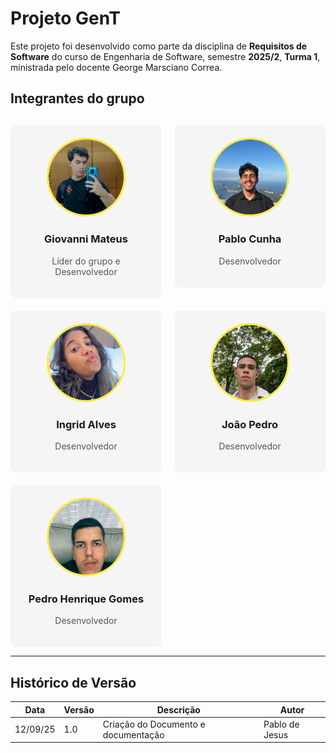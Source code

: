 
# Projeto GenT

Este projeto foi desenvolvido como parte da disciplina de **Requisitos de Software** do curso de Engenharia de Software, semestre **2025/2**, **Turma 1**, ministrada pelo docente George Marsciano Correa.


## Integrantes do grupo

<div style="
  display: grid;
  grid-template-columns: repeat(auto-fit, minmax(210px, 1fr));
  gap: 20px;
  margin-top: 30px;
">

  <!-- Pessoa 1 -->
<a href="https://github.com/GiovanniMateus" style="text-decoration: none; color: inherit;">
  <div style="text-align: center; background: #f5f5f5; padding: 20px; border-radius: 10px;">
    <img src="assets/Team/giovani.jpg" style="width: 120px; height: 120px; object-fit: cover; border-radius: 50%; border: 3px solid #FFEC3D;">
    <h3>Giovanni Mateus</h3>
    <p style="color: #555;">Líder do grupo e Desenvolvedor</p>
  </div>
</a>

<a href="https://github.com/Pabloo8" style="text-decoration: none; color: inherit;">
  <div style="text-align: center; background: #f5f5f5; padding: 20px; border-radius: 10px;">
    <img src="assets/Team/pablo.jpg" style="width: 120px; height: 120px; object-fit: cover; border-radius: 50%; border: 3px solid #FFEC3D;">
    <h3>Pablo Cunha</h3>
    <p style="color: #555;">Desenvolvedor </p>
  </div>
</a>

<a href="https://github.com/alvesIngrid" style="text-decoration: none; color: inherit;">
  <div style="text-align: center; background: #f5f5f5; padding: 20px; border-radius: 10px;">
    <img src="assets/Team/ingrid.jpg" style="width: 120px; height: 120px; object-fit: cover; border-radius: 50%; border: 3px solid #FFEC3D;">
    <h3>Ingrid Alves</h3>
    <p style="color: #555;">Desenvolvedor</p>
  </div>
</a>

<a href="https://github.com/joaoepdro" style="text-decoration: none; color: inherit;">
  <div style="text-align: center; background: #f5f5f5; padding: 20px; border-radius: 10px;">
    <img src="assets/Team/joao.jpg" style="width: 120px; height: 120px; object-fit: cover; border-radius: 50%; border: 3px solid #FFEC3D;">
    <h3>João Pedro</h3>
    <p style="color: #555;">Desenvolvedor</p>
  </div>
</a>

<a href="https://github.com/phenric26" style="text-decoration: none; color: inherit;">
  <div style="text-align: center; background: #f5f5f5; padding: 20px; border-radius: 10px;">
    <img src="assets/Team/pedro.jpg" style="width: 120px; height: 120px; object-fit: cover; border-radius: 50%; border: 3px solid #FFEC3D;">
    <h3>Pedro Henrique Gomes</h3>
    <p style="color: #555;">Desenvolvedor</p>
  </div>
</a>

</div>

---

## Histórico de Versão

| Data     | Versão | Descrição             | Autor              |
| -------- | ------ | --------------------- | ------------------ |
| 12/09/25 | 1.0    | Criação do Documento e documentação   | Pablo de Jesus    |
